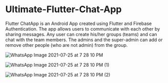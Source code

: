 # Ultimate-Flutter-Chat-App
Flutter ChatApp is an Android App created using Flutter and Firebase Authentication. The app allows users to communicate with each other by sharing messages. Any user can create his/her groups (teams) and can chat with the team members. The admins and the super-admin can add or remove other people (who are not admin) from the group.

![WhatsApp Image 2021-07-25 at 7 28 10 PM](https://user-images.githubusercontent.com/70066274/126901953-a095c6d9-5dbe-4516-ad85-e5543955adc5.jpeg)

![WhatsApp Image 2021-07-25 at 7 28 10 PM (1)](https://user-images.githubusercontent.com/70066274/126902016-a9ba3642-fc4c-4e2f-a95b-ecc8ceb78584.jpeg)

![WhatsApp Image 2021-07-25 at 7 28 10 PM (2)](https://user-images.githubusercontent.com/70066274/126902037-9fe80f9b-b24e-4f69-a5e5-ceb5d0ba3c7d.jpeg)
